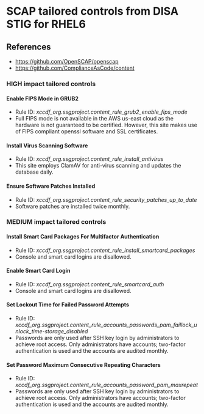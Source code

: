 # SCAP tailored controls from DISA STIG for RHEL6

## References

- <https://github.com/OpenSCAP/openscap>
- <https://github.com/ComplianceAsCode/content>

### HIGH impact tailored controls

#### Enable FIPS Mode in GRUB2

- Rule ID: _xccdf_org.ssgproject.content_rule_grub2_enable_fips_mode_
- Full FIPS mode is not available in the AWS us-east cloud as the hardware is not guaranteed to be certified. However, this site makes use of FIPS compliant openssl software and SSL certificates.

#### Install Virus Scanning Software

- Rule ID: _xccdf_org.ssgproject.content_rule_install_antivirus_
- This site employs ClamAV for anti-virus scanning and updates the database daily.

#### Ensure Software Patches Installed

- Rule ID: _xccdf_org.ssgproject.content_rule_security_patches_up_to_date_
- Software patches are installed twice monthly.

### MEDIUM impact tailored controls

#### Install Smart Card Packages For Multifactor Authentication

- Rule ID: _xccdf_org.ssgproject.content_rule_install_smartcard_packages_
- Console and smart card logins are disallowed.

#### Enable Smart Card Login

- Rule ID: _xccdf_org.ssgproject.content_rule_smartcard_auth_
- Console and smart card logins are disallowed.

#### Set Lockout Time for Failed Password Attempts

- Rule ID: _xccdf_org.ssgproject.content_rule_accounts_passwords_pam_faillock_unlock_time-storage_disabled_
- Passwords are only used after SSH key login by administrators to achieve root access. Only administrators have accounts; two-factor authentication is used and the accounts are audited monthly.

#### Set Password Maximum Consecutive Repeating Characters

- Rule ID: _xccdf_org.ssgproject.content_rule_accounts_password_pam_maxrepeat_
- Passwords are only used after SSH key login by administrators to achieve root access. Only administrators have accounts; two-factor authentication is used and the accounts are audited monthly.

